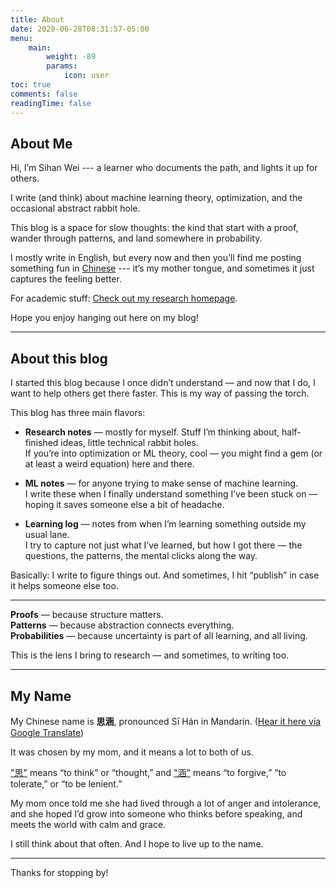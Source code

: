 ```yaml
---
title: About
date: 2020-06-28T08:31:57-05:00
menu:
    main: 
        weight: -89
        params:
            icon: user
toc: true
comments: false
readingTime: false
---
```

## About Me

Hi, I’m Sihan Wei --- a learner who documents the path, and lights it up for others.

I write (and think) about machine learning theory, optimization, and the occasional abstract rabbit hole.  

This blog is a space for slow thoughts: the kind that start with a proof, wander through patterns, and land somewhere in probability.

I mostly write in English, but every now and then you’ll find me posting something fun in [Chinese](https://blog.sihanwei.org/zh-cn/) --- it’s my mother tongue, and sometimes it just captures the feeling better.

For academic stuff: [Check out my research homepage](https://sihanwei.org).

Hope you enjoy hanging out here on my blog!

---
## About this blog

I started this blog because I once didn’t understand — and now that I do, I want to help others get there faster. This is my way of passing the torch.

This blog has three main flavors:

- **Research notes** — mostly for myself. Stuff I’m thinking about, half-finished ideas, little technical rabbit holes.  
  If you’re into optimization or ML theory, cool — you might find a gem (or at least a weird equation) here and there.

- **ML notes** — for anyone trying to make sense of machine learning.  
  I write these when I finally understand something I’ve been stuck on — hoping it saves someone else a bit of headache.

- **Learning log** — notes from when I’m learning something outside my usual lane.  
  I try to capture not just what I’ve learned, but how I got there — the questions, the patterns, the mental clicks along the way.

Basically: I write to figure things out. And sometimes, I hit “publish” in case it helps someone else too.

---

**Proofs** — because structure matters.  
**Patterns** — because abstraction connects everything.  
**Probabilities** — because uncertainty is part of all learning, and all living.

This is the lens I bring to research — and sometimes, to writing too.

---

## My Name

My Chinese name is **思涵**, pronounced Sī Hán in Mandarin. ([Hear it here via Google Translate](https://translate.google.com/?sl=auto&tl=en&text=%E6%80%9D%E6%B6%B5&op=translate))

It was chosen by my mom, and it means a lot to both of us.

["思"](https://en.wiktionary.org/wiki/%E6%80%9D) means “to think” or “thought,” and ["涵"](https://en.wiktionary.org/wiki/%E6%B6%B5) means “to forgive,” “to tolerate,” or “to be lenient.”

My mom once told me she had lived through a lot of anger and intolerance, and she hoped I’d grow into someone who thinks before speaking, and meets the world with calm and grace.

I still think about that often. And I hope to live up to the name.

---


Thanks for stopping by!

